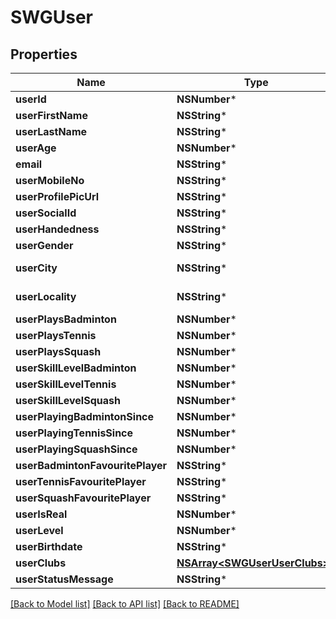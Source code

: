 # SWGUser

## Properties
Name | Type | Description | Notes
------------ | ------------- | ------------- | -------------
**userId** | **NSNumber*** |  | [optional] 
**userFirstName** | **NSString*** |  | [optional] 
**userLastName** | **NSString*** |  | [optional] 
**userAge** | **NSNumber*** |  | [optional] 
**email** | **NSString*** |  | [optional] 
**userMobileNo** | **NSString*** |  | [optional] 
**userProfilePicUrl** | **NSString*** |  | [optional] 
**userSocialId** | **NSString*** |  | [optional] 
**userHandedness** | **NSString*** |  | [optional] 
**userGender** | **NSString*** |  | [optional] 
**userCity** | **NSString*** | example - Mumbai | [optional] 
**userLocality** | **NSString*** | example - Borivali | [optional] 
**userPlaysBadminton** | **NSNumber*** |  | [optional] 
**userPlaysTennis** | **NSNumber*** |  | [optional] 
**userPlaysSquash** | **NSNumber*** |  | [optional] 
**userSkillLevelBadminton** | **NSNumber*** |  | [optional] 
**userSkillLevelTennis** | **NSNumber*** |  | [optional] 
**userSkillLevelSquash** | **NSNumber*** |  | [optional] 
**userPlayingBadmintonSince** | **NSNumber*** |  | [optional] 
**userPlayingTennisSince** | **NSNumber*** |  | [optional] 
**userPlayingSquashSince** | **NSNumber*** |  | [optional] 
**userBadmintonFavouritePlayer** | **NSString*** |  | [optional] 
**userTennisFavouritePlayer** | **NSString*** |  | [optional] 
**userSquashFavouritePlayer** | **NSString*** |  | [optional] 
**userIsReal** | **NSNumber*** |  | [optional] 
**userLevel** | **NSNumber*** |  | [optional] 
**userBirthdate** | **NSString*** | DD/MM//YYYY | [optional] 
**userClubs** | [**NSArray&lt;SWGUserUserClubs&gt;***](SWGUserUserClubs.md) |  | [optional] 
**userStatusMessage** | **NSString*** |  | [optional] 

[[Back to Model list]](../README.md#documentation-for-models) [[Back to API list]](../README.md#documentation-for-api-endpoints) [[Back to README]](../README.md)



